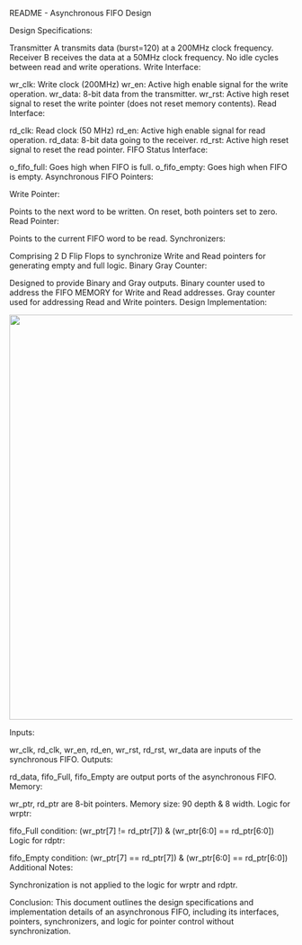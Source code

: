 README - Asynchronous FIFO Design

Design Specifications:

Transmitter A transmits data (burst=120) at a 200MHz clock frequency.
Receiver B receives the data at a 50MHz clock frequency.
No idle cycles between read and write operations.
Write Interface:

wr_clk: Write clock (200MHz)
wr_en: Active high enable signal for the write operation.
wr_data: 8-bit data from the transmitter.
wr_rst: Active high reset signal to reset the write pointer (does not reset memory contents).
Read Interface:

rd_clk: Read clock (50 MHz)
rd_en: Active high enable signal for read operation.
rd_data: 8-bit data going to the receiver.
rd_rst: Active high reset signal to reset the read pointer.
FIFO Status Interface:

o_fifo_full: Goes high when FIFO is full.
o_fifo_empty: Goes high when FIFO is empty.
Asynchronous FIFO Pointers:

Write Pointer:

Points to the next word to be written. On reset, both pointers set to zero.
Read Pointer:

Points to the current FIFO word to be read.
Synchronizers:

Comprising 2 D Flip Flops to synchronize Write and Read pointers for generating empty and full logic.
Binary Gray Counter:

Designed to provide Binary and Gray outputs.
Binary counter used to address the FIFO MEMORY for Write and Read addresses.
Gray counter used for addressing Read and Write pointers.
Design Implementation:

<p align = "chttps://github.com/Nick181818/fifo/assets/122737277/c4d781bd-1e61-47ba-ae4b-c1cc648945d9">
  <img src="" width="720px" Height="auto">
</p>

Inputs:

wr_clk, rd_clk, wr_en, rd_en, wr_rst, rd_rst, wr_data are inputs of the synchronous FIFO.
Outputs:

rd_data, fifo_Full, fifo_Empty are output ports of the asynchronous FIFO.
Memory:

wr_ptr, rd_ptr are 8-bit pointers.
Memory size: 90 depth & 8 width.
Logic for wrptr:

fifo_Full condition: (wr_ptr[7] != rd_ptr[7]) & (wr_ptr[6:0] == rd_ptr[6:0])
Logic for rdptr:

fifo_Empty condition: (wr_ptr[7] == rd_ptr[7]) & (wr_ptr[6:0] == rd_ptr[6:0])
Additional Notes:

Synchronization is not applied to the logic for wrptr and rdptr.

Conclusion:
This document outlines the design specifications and implementation details of an asynchronous FIFO, including its interfaces, pointers, synchronizers, and logic for pointer control without synchronization.
